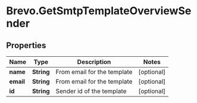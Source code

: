 # Brevo.GetSmtpTemplateOverviewSender

## Properties
Name | Type | Description | Notes
------------ | ------------- | ------------- | -------------
**name** | **String** | From email for the template | [optional] 
**email** | **String** | From email for the template | [optional] 
**id** | **String** | Sender id of the template | [optional] 


